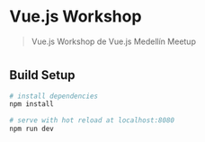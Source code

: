 # Vue.js Workshop

> Vue.js Workshop de Vue.js Medellín Meetup

# 

## Build Setup

``` bash
# install dependencies
npm install

# serve with hot reload at localhost:8080
npm run dev
